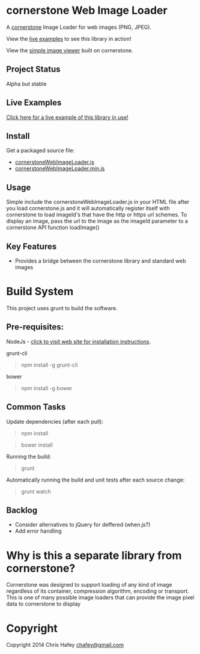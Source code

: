cornerstone Web Image Loader
=============================

A [cornerstone](https://github.com/chafey/cornerstone) Image Loader for web images (PNG, JPEG).

View the [live examples](https://rawgithub.com/chafey/cornerstoneWebImageLoader/master/examples/index.html) to see this
library in action!

View the [simple image viewer](http://chafey.github.io/cornerstoneDemo/) built on cornerstone.


Project Status
---------------
Alpha but stable

Live Examples
---------------

[Click here for a live example of this library in use!](https://rawgithub.com/chafey/cornerstoneWebImageLoader/master/examples/index.html)

Install
-------

Get a packaged source file:

* [cornerstoneWebImageLoader.js](https://raw.githubusercontent.com/chafey/cornerstoneWebImageLoader/master/dist/cornerstoneWebImageLoader.js)
* [cornerstoneWebImageLoader.min.js](https://raw.githubusercontent.com/chafey/cornerstoneWebImageLoader/master/dist/cornerstoneWebImageLoader.min.js)

Usage
-------

Simple include the cornerstoneWebImageLoader.js in your HTML file after you load cornerstone.js and
it will automatically register itself with cornerstone to load imageId's that have the http or https
url schemes.  To display an image, pass the url to the image as the imageId parameter to a cornerstone
API function loadImage()

Key Features
------------

* Provides a bridge between the cornerstone library and standard web images


Build System
============

This project uses grunt to build the software.

Pre-requisites:
---------------

NodeJs - [click to visit web site for installation instructions](http://nodejs.org).

grunt-cli

> npm install -g grunt-cli

bower

> npm install -g bower

Common Tasks
------------

Update dependencies (after each pull):
> npm install

> bower install

Running the build:
> grunt

Automatically running the build and unit tests after each source change:
> grunt watch

Backlog
------------

* Consider alternatives to jQuery for deffered (when.js?)
* Add error handling


Why is this a separate library from cornerstone?
================================================

Cornerstone was designed to support loading of any kind of image regardless of its container,
compression algorithm, encoding or transport.  This is one of many possible image loaders
that can provide the image pixel data to cornerstone to display


Copyright
============
Copyright 2014 Chris Hafey [chafey@gmail.com](mailto:chafey@gmail.com)